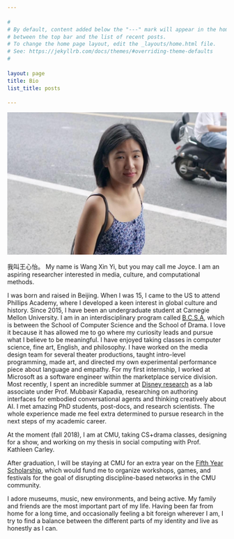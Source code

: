 ```yaml
---

#
# By default, content added below the "---" mark will appear in the home page
# between the top bar and the list of recent posts.
# To change the home page layout, edit the _layouts/home.html file.
# See: https://jekyllrb.com/docs/themes/#overriding-theme-defaults
#

layout: page
title: Bio
list_title: posts

---
```


<img src="/assets/headshot.png" class="img-headshot" alt="">

我叫王心怡。 My name is Wang Xin Yi, but you may call me Joyce. I am an aspiring researcher interested in media, culture, and computational methods. 

I was born and raised in Beijing. When I was 15, I came to the US to attend Phillips Academy, where I developed a keen interest in global culture and history. Since 2015, I have been an undergraduate student at Carnegie Mellon University. I am in an interdisciplinary program called [B.C.S.A](https://www.cmu.edu/interdisciplinary/programs/bcsaprogram.html), which is between the School of Computer Science and the School of Drama. I love it because it has allowed me to go where my curiosity leads and pursue what I believe to be meaningful. I have enjoyed taking classes in computer science, fine art, English, and philosophy. I have worked on the media design team for several theater productions, taught intro-level programming, made art, and  directed my own experimental performance piece about language and empathy. For my first internship, I worked at Microsoft as a software engineer within the marketplace service division. Most recently, I spent an incredible summer at [Disney research](https://www.disneyresearch.com/) as a lab associate under Prof. Mubbasir Kapadia, researching on authoring interfaces for embodied conversational agents and thinking creatively about AI. I met amazing PhD students, post-docs, and research scientists. The whole experience made me feel extra determined to pursue research in the next steps of my academic career.

At the moment (fall 2018), I am at CMU, taking CS+drama classes, designing for a show, and working on my thesis in social computing with Prof. Kathleen Carley.

After graduation, I will be staying at CMU for an extra year on the [Fifth Year Scholarship](https://www.cmu.edu/student-affairs/dean/fifth/index.html), which would fund me to organize workshops, games, and festivals for the goal of disrupting discipline-based networks in the CMU community.

I adore museums, music, new environments, and being active. My family and friends are the most important part of my life. Having been far from home for a long time, and occasionally feeling a bit foreign wherever I am, I try to find a balance between the different parts of my identity and live as honestly as I can.

